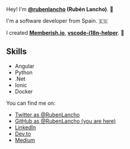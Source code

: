 Hey! I'm **<a href="https://x.com/rubenlancho" target="_blank">@rubenlancho</a> (Rubén Lancho)**. 👋

I'm a software developer from Spain. 🇪🇸

I created **<a href="https://memberish.io" target="_blank">Memberish.io</a>**, **<a href="https://marketplace.visualstudio.com/items?itemName=RubenLancho.vscode-i18n-helper" target="_blank">vscode-i18n-helper</a>**. 🚀

## Skills

* Angular
* Python
* .Net
* Ionic
* Docker


You can find me on:

* [Twitter as @RubenLancho](https://x.com/rubenlancho)
* [GitHub as @RubenLancho (you are here)](https://github.com/rubenlancho)
* [LinkedIn](http://linkedin.com/in/rubenlancho/)
* [Dev.to](https://dev.to/rubenlancho)
* [Medium](https://medium.com/@rubenlancho)
